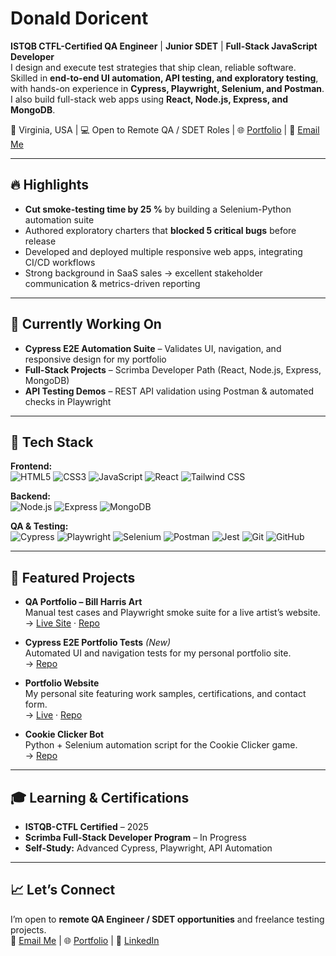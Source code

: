 # Donald Doricent

**ISTQB CTFL-Certified QA Engineer** | **Junior SDET** | **Full-Stack JavaScript Developer**  
I design and execute test strategies that ship clean, reliable software. Skilled in **end-to-end UI automation, API testing, and exploratory testing**, with hands-on experience in **Cypress, Playwright, Selenium, and Postman**.  
I also build full-stack web apps using **React, Node.js, Express, and MongoDB**.

📍 Virginia, USA | 💻 Open to Remote QA / SDET Roles | 🌐 [Portfolio](https://dondoricent.netlify.app/) | 📧 [Email Me](mailto:ddoricent97@gmail.com)

---

## 🔥 Highlights
- **Cut smoke-testing time by 25 %** by building a Selenium-Python automation suite  
- Authored exploratory charters that **blocked 5 critical bugs** before release  
- Developed and deployed multiple responsive web apps, integrating CI/CD workflows  
- Strong background in SaaS sales → excellent stakeholder communication & metrics-driven reporting

---

## 📌 Currently Working On
- **Cypress E2E Automation Suite** – Validates UI, navigation, and responsive design for my portfolio
- **Full-Stack Projects** – Scrimba Developer Path (React, Node.js, Express, MongoDB)
- **API Testing Demos** – REST API validation using Postman & automated checks in Playwright

---

## 🚀 Tech Stack

**Frontend:**  
![HTML5](https://img.shields.io/badge/HTML5-E34F26?style=flat&logo=html5)
![CSS3](https://img.shields.io/badge/CSS3-1572B6?style=flat&logo=css3)
![JavaScript](https://img.shields.io/badge/JavaScript-F7DF1E?style=flat&logo=javascript&logoColor=black)
![React](https://img.shields.io/badge/React-20232A?style=flat&logo=react&logoColor=61DAFB)
![Tailwind CSS](https://img.shields.io/badge/Tailwind_CSS-06B6D4?style=flat&logo=tailwind-css&logoColor=white)

**Backend:**  
![Node.js](https://img.shields.io/badge/Node.js-339933?style=flat&logo=nodedotjs&logoColor=white)
![Express](https://img.shields.io/badge/Express-000000?style=flat&logo=express&logoColor=white)
![MongoDB](https://img.shields.io/badge/MongoDB-47A248?style=flat&logo=mongodb&logoColor=white)

**QA & Testing:**  
![Cypress](https://img.shields.io/badge/Cypress-17202C?style=flat&logo=cypress)
![Playwright](https://img.shields.io/badge/Playwright-282C34?style=flat&logo=playwright)
![Selenium](https://img.shields.io/badge/Selenium-43B02A?style=flat&logo=selenium&logoColor=white)
![Postman](https://img.shields.io/badge/Postman-FF6C37?style=flat&logo=postman&logoColor=white)
![Jest](https://img.shields.io/badge/Jest-C21325?style=flat&logo=jest&logoColor=white)
![Git](https://img.shields.io/badge/Git-F05032?style=flat&logo=git&logoColor=white)
![GitHub](https://img.shields.io/badge/GitHub-181717?style=flat&logo=github&logoColor=white)

---

## 📂 Featured Projects

- **QA Portfolio – Bill Harris Art**  
  Manual test cases and Playwright smoke suite for a live artist’s website.  
  → [Live Site](https://billharrisart.com) · [Repo](https://github.com/Don-Doricent/qa-portfolio)

- **Cypress E2E Portfolio Tests** *(New)*  
  Automated UI and navigation tests for my personal portfolio site.  
  → [Repo](https://github.com/Don-Doricent/cypress-e2e-portfolio)

- **Portfolio Website**  
  My personal site featuring work samples, certifications, and contact form.  
  → [Live](https://dondoricent.netlify.app) · [Repo](https://github.com/Don-Doricent/portfolio-v2)

- **Cookie Clicker Bot**  
  Python + Selenium automation script for the Cookie Clicker game.  
  → [Repo](https://github.com/Don-Doricent/selenium-automations/tree/main/projects/cookie-clicker-bot)

---

## 🎓 Learning & Certifications
- **ISTQB-CTFL Certified** – 2025  
- **Scrimba Full-Stack Developer Program** – In Progress  
- **Self-Study:** Advanced Cypress, Playwright, API Automation

---

## 📈 Let’s Connect
I’m open to **remote QA Engineer / SDET opportunities** and freelance testing projects.  
📧 [Email Me](mailto:ddoricent97@gmail.com) | 🌐 [Portfolio](https://dondoricent.netlify.app/) | 🔗 [LinkedIn](https://www.linkedin.com/in/donald-doricent/)
